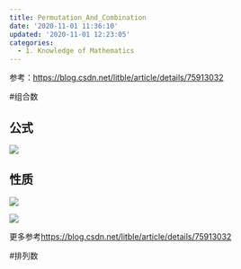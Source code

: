 ```yaml
---
title: Permutation_And_Combination
date: '2020-11-01 11:36:10'
updated: '2020-11-01 12:23:05'
categories:
  - 1. Knowledge of Mathematics
---
```

参考：<https://blog.csdn.net/litble/article/details/75913032>

#组合数

## 公式

![](combination_number_formula1.png)

## 性质

![](combination_number_formula2.png)

![](combination_number_formula3.png)

更多参考<https://blog.csdn.net/litble/article/details/75913032>

#排列数

